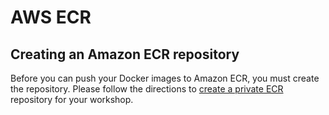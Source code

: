 # AWS ECR

## Creating an Amazon ECR repository

Before you can push your Docker images to Amazon ECR, you must create the repository.  Please follow the directions to [create a private ECR ](https://docs.aws.amazon.com/AmazonECR/latest/userguide/repository-create.html)repository for your workshop.

